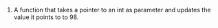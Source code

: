 1. A function that takes a pointer to an int as parameter and updates the value it points to to 98.
